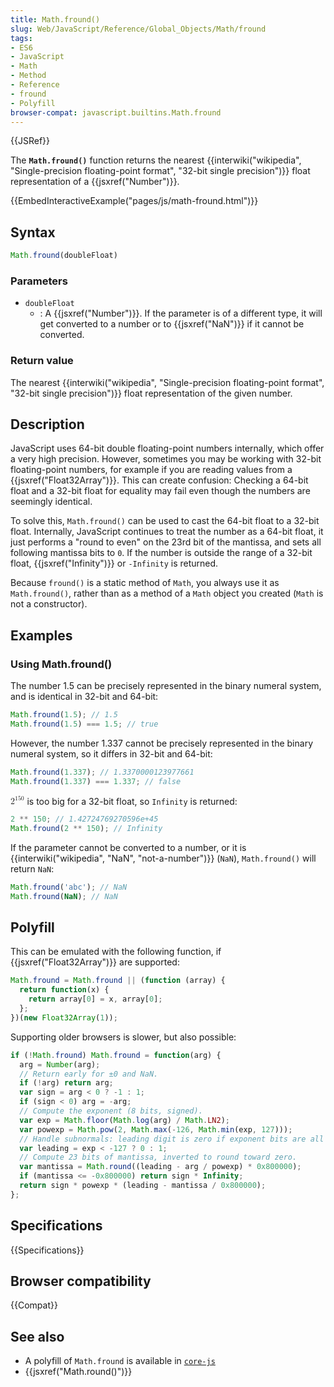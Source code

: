 ```yaml
---
title: Math.fround()
slug: Web/JavaScript/Reference/Global_Objects/Math/fround
tags:
- ES6
- JavaScript
- Math
- Method
- Reference
- fround
- Polyfill
browser-compat: javascript.builtins.Math.fround
---
```

{{JSRef}}

The **`Math.fround()`** function returns the nearest
{{interwiki("wikipedia", "Single-precision floating-point format", "32-bit
  single precision")}}
float representation of a {{jsxref("Number")}}.

{{EmbedInteractiveExample("pages/js/math-fround.html")}}

## Syntax

```js
Math.fround(doubleFloat)
```

### Parameters

- `doubleFloat`
  - : A {{jsxref("Number")}}. If the parameter is of a different type,
    it will get converted to a number or to {{jsxref("NaN")}} if it
    cannot be converted.

### Return value

The nearest
{{interwiki("wikipedia", "Single-precision floating-point format", "32-bit
  single precision")}}
float representation of the given number.

## Description

JavaScript uses 64-bit double floating-point numbers internally, which offer a
very high precision. However, sometimes you may be working with 32-bit
floating-point numbers, for example if you are reading values from a
{{jsxref("Float32Array")}}. This can create confusion: Checking a
64-bit float and a 32-bit float for equality may fail even though the numbers
are seemingly identical.

To solve this, `Math.fround()` can be used to cast the 64-bit float to a 32-bit
float. Internally, JavaScript continues to treat the number as a 64-bit float,
it just performs a "round to even" on the 23rd bit of the mantissa, and sets all
following mantissa bits to `0`. If the number is outside the range of a 32-bit
float, {{jsxref("Infinity")}} or `-Infinity` is returned.

Because `fround()` is a static method of `Math`, you always use it as
`Math.fround()`, rather than as a method of a `Math` object you created (`Math`
is not a constructor).

## Examples

### Using Math.fround()

The number 1.5 can be precisely represented in the binary numeral system, and is
identical in 32-bit and 64-bit:

```js
Math.fround(1.5); // 1.5
Math.fround(1.5) === 1.5; // true
```

However, the number 1.337 cannot be precisely represented in the binary numeral
system, so it differs in 32-bit and 64-bit:

```js
Math.fround(1.337); // 1.3370000123977661
Math.fround(1.337) === 1.337; // false
```

<math><semantics><msup><mn>2</mn> <mn>150</mn>
</msup><annotation encoding="TeX">2^150</annotation> </semantics></math> is too
big for a 32-bit float, so `Infinity` is returned:

```js
2 ** 150; // 1.42724769270596e+45
Math.fround(2 ** 150); // Infinity
```

If the parameter cannot be converted to a number, or it is
{{interwiki("wikipedia",
  "NaN", "not-a-number")}} (`NaN`),
`Math.fround()` will return `NaN`:

```js
Math.fround('abc'); // NaN
Math.fround(NaN); // NaN
```

## Polyfill

This can be emulated with the following function, if
{{jsxref("Float32Array")}} are supported:

```js
Math.fround = Math.fround || (function (array) {
  return function(x) {
    return array[0] = x, array[0];
  };
})(new Float32Array(1));
```

Supporting older browsers is slower, but also possible:

```js
if (!Math.fround) Math.fround = function(arg) {
  arg = Number(arg);
  // Return early for ±0 and NaN.
  if (!arg) return arg;
  var sign = arg < 0 ? -1 : 1;
  if (sign < 0) arg = -arg;
  // Compute the exponent (8 bits, signed).
  var exp = Math.floor(Math.log(arg) / Math.LN2);
  var powexp = Math.pow(2, Math.max(-126, Math.min(exp, 127)));
  // Handle subnormals: leading digit is zero if exponent bits are all zero.
  var leading = exp < -127 ? 0 : 1;
  // Compute 23 bits of mantissa, inverted to round toward zero.
  var mantissa = Math.round((leading - arg / powexp) * 0x800000);
  if (mantissa <= -0x800000) return sign * Infinity;
  return sign * powexp * (leading - mantissa / 0x800000);
};
```

## Specifications

{{Specifications}}

## Browser compatibility

{{Compat}}

## See also

- A polyfill of `Math.fround` is available in
  [`core-js`](https://github.com/zloirock/core-js#ecmascript-math)
- {{jsxref("Math.round()")}}

